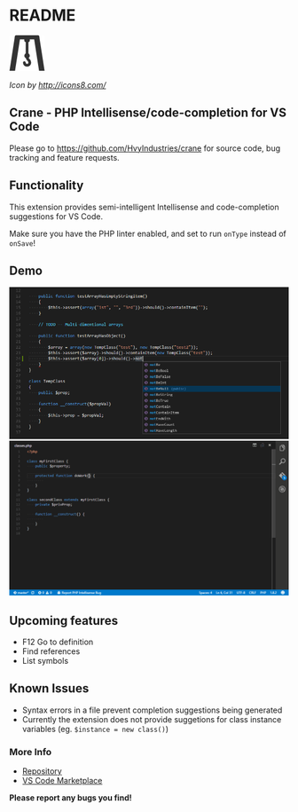 # README

![Icon](images/icon.png)

*Icon by http://icons8.com/*

## Crane - PHP Intellisense/code-completion for VS Code

Please go to https://github.com/HvyIndustries/crane for source code, bug tracking and feature requests.

## Functionality

This extension provides semi-intelligent Intellisense and code-completion suggestions for VS Code.

Make sure you have the PHP linter enabled, and set to run `onType` instead of `onSave`!

## Demo

![](images/suggestions.png)
![](images/using-crane.gif)

## Upcoming features

* F12 Go to definition
* Find references
* List symbols

## Known Issues

* Syntax errors in a file prevent completion suggestions being generated
* Currently the extension does not provide suggetions for class instance variables (eg. `$instance = new class()`)

### More Info

* [Repository](https://github.com/HvyIndustries/crane)
* [VS Code Marketplace](https://todo)


**Please report any bugs you find!**
